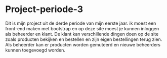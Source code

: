 # Project-periode-3
Dit is mijn project uit de derde periode van mijn eerste jaar. 
ik moest een front-end maken met bootstrap en op deze site moest je kunnen inloggen als beheerder en klant.
De klant kan verschillende dingen doen op de site zoals producten bekijken en bestellen en zijn eigen bestellingen terug zien.
Als beheerder kan er producten worden gemuteerd en nieuwe beheerders kunnen toegevoegd worden.
